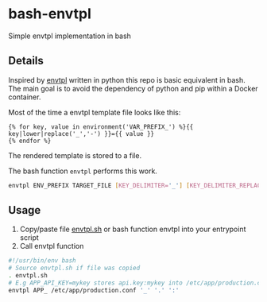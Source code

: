 # bash-envtpl
Simple envtpl implementation in bash

## Details
Inspired by [envtpl](https://github.com/andreasjansson/envtpl) written in python this repo is basic equivalent in bash. The main goal is to avoid the dependency of python and pip within a Docker container.

Most of the time a envtpl template file looks like this:
```
{% for key, value in environment('VAR_PREFIX_') %}{{ key|lower|replace('_','-') }}={{ value }}
{% endfor %}
```

The rendered template is stored to a file.

The bash function `envtpl` performs this work.

```bash
envtpl ENV_PREFIX TARGET_FILE [KEY_DELIMITER='_'] [KEY_DELIMITER_REPLACEMENT='-'] [VALUE_DELIMITER='=']
```

## Usage

1. Copy/paste file [envtpl.sh](envtpl.sh) or bash function envtpl into your entrypoint script
2. Call envtpl function
```bash
#!/usr/bin/env bash
# Source envtpl.sh if file was copied
. envtpl.sh
# E.g APP_API_KEY=mykey stores api.key:mykey into /etc/app/production.conf
envtpl APP_ /etc/app/production.conf '_' '.' ':'
```
